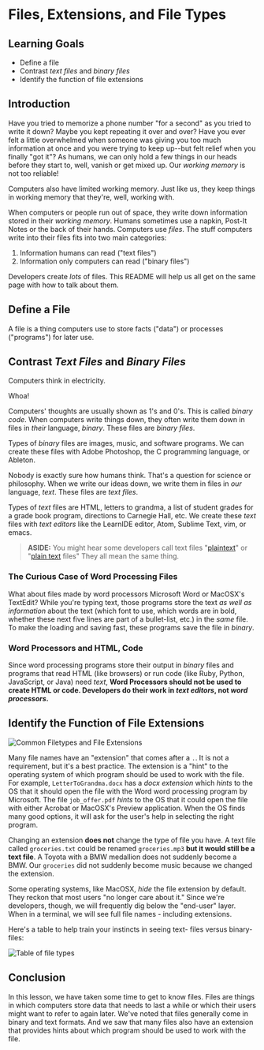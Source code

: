 # Files, Extensions, and File Types

## Learning Goals

- Define a file
- Contrast _text files_ and _binary files_
- Identify the function of file extensions

## Introduction

Have you tried to memorize a phone number "for a second" as you tried to write
it down? Maybe you kept repeating it over and over? Have you ever felt a little
overwhelmed when someone was giving you too much information at once and you were
trying to keep up--but felt relief when you finally "got it"? As humans, we can
only hold a few things in our heads before they start to, well, vanish or get 
mixed up. Our _working memory_ is not too reliable!

Computers also have limited working memory. Just like us, they keep things in
working memory that they're, well, working with.

When computers or people run out of space, they write down information stored in
their _working memory_. Humans sometimes use a napkin, Post-It Notes or the back
of their hands. Computers use _files_. The stuff computers write into their
files fits into two main categories:

1. Information humans can read ("text files")
2. Information only computers can read ("binary files")

Developers create _lots_ of files. This README will help us all get on the same
page with how to talk about them.

## Define a File

A file is a thing computers use to store facts ("data") or processes
("programs") for later use.

## Contrast _Text Files_ and _Binary Files_

Computers think in electricity.

Whoa!

Computers' thoughts are usually shown as 1's and 0's. This is called _binary
code_. When computers write things down, they often write them down in files in
_their_ language, _binary_. These files are _binary files_.

Types of _binary_ files are images, music, and software programs. We can create
these files with Adobe Photoshop, the C programming language, or Ableton.

Nobody is exactly sure how humans think. That's a question for science or
philosophy. When we write our ideas down, we write them in files in _our_
language, _text_. These files are _text files_.

Types of _text_ files are HTML, letters to grandma, a list of student
grades for a grade book program, directions to Carnegie Hall, etc. We create
these _text_ files with _text editors_ like the LearnIDE editor, Atom, Sublime
Text, vim, or emacs.

> **ASIDE:** You might hear some developers call text files
> "[plaintext][plaintext]" or "[plain text][plaintext] files" They all mean the
> same thing.

### The Curious Case of Word Processing Files

What about files made by word processors Microsoft Word or MacOSX's TextEdit?
While you're typing text, those programs store the text _as well as
information_ about the text (which font to use, which words are in bold,
whether these next five lines are part of a bullet-list, etc.) in the _same_
file.  To make the loading and saving fast, these programs save the file in
_binary_.

### Word Processors and HTML, Code

Since word processing programs store their output in _binary_ files and
programs that read HTML (like browsers) or run code (like Ruby, Python,
JavaScript, or Java) need _text_, **Word Processors should not be used to
create HTML or code. Developers do their work in _text editors_, not _word
processors_.**

## Identify the Function of File Extensions

![Common Filetypes and File Extensions](https://curriculum-content.s3.amazonaws.com/html-basics/files-filetypes/Image_49_FileTypeAssets.png)

Many file names have an "extension" that comes after a `.`. It is not a
requirement, but it's a best practice. The extension is a "hint" to the
operating system of which program should be used to work with the file.  For
example, `LetterToGrandma.docx` has a *docx* _extension_ which _hints_ to the
OS that it should open the file with the Word word processing program by
Microsoft. The file `job_offer.pdf` _hints_ to the OS that it could open the
file with either Acrobat or MacOSX's Preview application. When the OS finds
many good options, it will ask for the user's help in selecting the right program.

Changing an extension **does not** change the type of file you have. A text
file called `groceries.txt` could be renamed `groceries.mp3` **but it would
still be a text file**. A Toyota with a BMW medallion does not suddenly become
a BMW. Our `groceries` did not suddenly become music because we changed the
extension.

Some operating systems, like MacOSX, _hide_ the file extension by default.  They reckon
that most users "no longer care about it." Since we're
developers, though, we will frequently dig below the "end-user" layer. When in
a terminal, we will see full file names - including extensions.

Here's a table to help train your instincts in seeing text- files versus
binary-files:

![Table of file types](https://curriculum-content.s3.amazonaws.com/html-basics/files-filetypes/Image_49B_FileTypeChart.png)

## Conclusion

In this lesson, we have taken some time to get to know files. Files are things
in which computers store data that needs to last a while or which their users
might want to refer to again later. We've noted that files generally come in
binary and text formats. And we saw that many files also have an extension
that provides hints about which program should be used to work with the file.

[plaintext]: https://en.wikipedia.org/wiki/Plain_text
